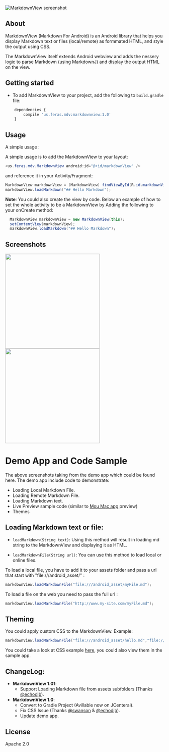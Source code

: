 ![MarkdownView screenshot](http://i.imgur.com/EDDSxZK.jpg)

## About

MarkdownView (Markdown For Android) is an Android library that helps you display Markdown text or files (local/remote) as formmated HTML, and style the output using CSS. 

The MarkdownView itself extends Android webview and adds the nessery logic to parse Markdown (using MarkdownJ) and display the output HTML on the view. 

## Getting started

- To add MarkdownView to your project, add the following to `build.gradle` file:
```javascript
	dependencies { 
	    compile 'us.feras.mdv:markdownview:1.0'
	}
```

## Usage

A simple usage :

 
A simple usage is to add the MarkdownView to your layout: 

```java
<us.feras.mdv.MarkdownView android:id="@+id/markdownView" />
```

and reference it in your Activity/Fragment:  

```java
MarkdownView markdownView = (MarkdownView) findViewById(R.id.markdownView);
markdownView.loadMarkdown("## Hello Markdown"); 
```
**Note**:
You could also create the view by code. Below an example of how to set the whole activity to be a MarkdownView by Adding the following to your onCreate method:

```java
  MarkdownView markdownView = new MarkdownView(this);
  setContentView(markdownView);
  markdownView.loadMarkdown("## Hello Markdown"); 
```

## Screenshots

<img src="http://i.imgur.com/gY8eXaj.jpg" width="300"> 
<img src="http://i.imgur.com/ETHYbCv.jpg" width="300"> 

# Demo App and Code Sample

The above screenshots taking from the demo app which could be found here. The demo app include code to demonstrate: 

- Loading Local Markdown File. 
- Loading Remote Markdown File. 
- Loading Markdown text.
- Live Preview sample code (similar to [Mou Mac app](http://25.io/mou/) preview)
- Themes

## Loading Markdown text or file: 

- `loadMarkdown(String text)`:
Using this method will result in loading md string to the MarkdownView and displaying it as HTML. 

 
- `loadMarkdownFile(String url)`:
You can use this method to load local or online files. 

To load a local file, you have to add it to your assets folder and pass a url that start with "file:///android_asset/" : 

```java
markdownView.loadMarkdownFile("file:///android_asset/myFile.md");
```

To load a file on the web you need to pass the full url :    

```java
markdownView.loadMarkdownFile("http://www.my-site.com/myFile.md");
```

## Theming

You could apply custom CSS to the MarkdownView. Example: 

```java
markdownView.loadMarkdownFile("file:///android_asset/hello.md","file:///android_asset/MyCustomTheme.css");
```
You could take a look at CSS example [here](https://github.com/falnatsheh/MarkdownView/tree/master/MarkdownViewDemo/assets/markdown_css_themes), you could also view them in the sample app.

## ChangeLog: 

- **MarkdownView 1.01**:
	- Support Loading Markdown file from assets subfolders (Thanks [@echodjb](https://github.com/DiegoRosado)). 
- **MarkdownView 1.0**:
	- Convert to Gradle Project (Avillable now on JCenteral). 
	- Fix CSS Issue (Thanks [@swanson](https://github.com/swanson) & [@echodjb](https://github.com/echodjb)). 
	- Update demo app.  

						
## License
Apache 2.0
